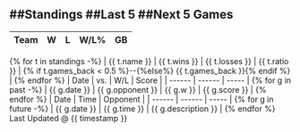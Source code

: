 ##Standings
##Last 5
##Next 5 Games
------------

| Team | W | L | W/L% | GB |
| ------ | ------ | ----- | ----- | ----- |
{% for t in standings -%}
| {{ t.name }} | {{ t.wins }} | {{ t.losses }} | {{ t.ratio }} | {% if t.games_back < 0.5 %}--{%else%} {{ t.games_back }}{% endif %} |
{% endfor %}
| Date | vs. | W/L | Score |
| ------ | ------ | ----- |
{% for g in past -%}
| {{ g.date }} | {{ g.opponent }} | {{ g.w }} | {{ g.score }} |
{% endfor %}
| Date | Time | Opponent |
| ------ | ------ | ----- |
{% for g in future -%}
| {{ g.date }} | {{ g.time }} | {{ g.description }} |
{% endfor %}
Last Updated @ {{ timestamp }}
